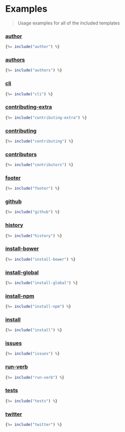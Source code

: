 # Examples

> Usage examples for all of the included templates


### [author](../templates/author.md)

```js
{%= include("author") %}
```

### [authors](../templates/authors.md)

```js
{%= include("authors") %}
```

### [cli](../templates/cli.md)

```js
{%= include("cli") %}
```

### [contributing-extra](../templates/contributing-extra.md)

```js
{%= include("contributing-extra") %}
```

### [contributing](../templates/contributing.md)

```js
{%= include("contributing") %}
```

### [contributors](../templates/contributors.md)

```js
{%= include("contributors") %}
```

### [footer](../templates/footer.md)

```js
{%= include("footer") %}
```

### [github](../templates/github.md)

```js
{%= include("github") %}
```

### [history](../templates/history.md)

```js
{%= include("history") %}
```

### [install-bower](../templates/install-bower.md)

```js
{%= include("install-bower") %}
```

### [install-global](../templates/install-global.md)

```js
{%= include("install-global") %}
```

### [install-npm](../templates/install-npm.md)

```js
{%= include("install-npm") %}
```

### [install](../templates/install.md)

```js
{%= include("install") %}
```

### [issues](../templates/issues.md)

```js
{%= include("issues") %}
```

### [run-verb](../templates/run-verb.md)

```js
{%= include("run-verb") %}
```

### [tests](../templates/tests.md)

```js
{%= include("tests") %}
```

### [twitter](../templates/twitter.md)

```js
{%= include("twitter") %}
```

